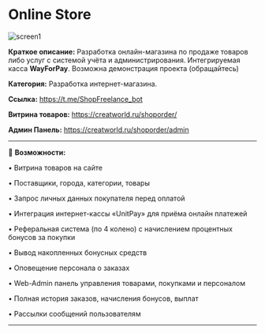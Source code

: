 # Online Store

![screen1](https://github.com/LexaCoronos/OnlineShopBot/blob/master/img/shopping109.png)

**Краткое описание:** Разработка онлайн-магазина по продаже товаров либо услуг с системой учёта и администрирования. Интегрируемая касса **WayForPay**.
Возможна демонстрация проекта (обращайтесь)

**Категория:** Разработка интернет-магазина.

**Ссылка:** https://t.me/ShopFreelance_bot

**Витрина товаров:** https://creatworld.ru/shoporder/

**Админ Панель:** https://creatworld.ru/shoporder/admin

-----------------------------------

🔻 **Возможности:**

• Витрина товаров на сайте

• Поставщики, города, категории, товары

• Запрос личных данных покупателя перед оплатой

• Интеграция интернет-кассы «UnitPay» для приёма онлайн платежей

• Реферальная система (по 4 колено) с начислением процентных бонусов за покупки

• Вывод накопленных бонусных средств

• Оповещение персонала о заказах

• Web-Admin панель управления товарами, покупками и персоналом

• Полная история заказов, начисления бонусов, выплат

• Рассылки сообщений пользователям

-----------------------------------
